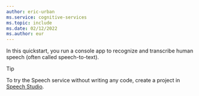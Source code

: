 ```yaml
---
author: eric-urban
ms.service: cognitive-services
ms.topic: include
ms.date: 02/12/2022
ms.author: eur
---
```


In this quickstart, you run a console app to recognize and transcribe human speech (often called speech-to-text). 

> [!TIP]
> To try the Speech service without writing any code, create a project in [Speech Studio](https://speech.microsoft.com). 
